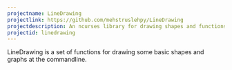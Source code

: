 ```yaml
---
projectname: LineDrawing
projectlink: https://github.com/mehstruslehpy/LineDrawing
projectdescription: An ncurses library for drawing shapes and functions.
projectid: linedrawing
---
```

LineDrawing is a set of functions for drawing some basic shapes and graphs at the commandline.
